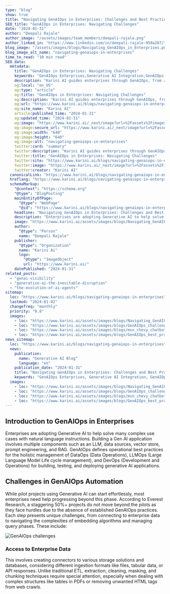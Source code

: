 ```yaml
---
type: "blog"
show: true
title: "Navigating GenAIOps in Enterprises: Challenges and Best Practices - Version 1.0"
SEO_title: "GenAIOps in Enterprises: Navigating Challenges"
date: "2024-01-31"
author: "Deepali Rajale"
author_image: "/assets/images/team_members/deepali-rajale.png"
author_linked_in: "https://www.linkedin.com/in/deepali-rajale-958a267/"
blog_image: "/assets/images/blogs/Navigating_GenAIOps_in_Enterprises.png"
blog_image_alt_name: "navigating-genaiops-in-enterprises"
time_to_read: "10 min read"
SEO_data:
  metadata:
    title: "GenAIOps in Enterprises: Navigating Challenges"
    keywords: "GenAIOps Enterprises,Generative AI Integration,GenAIOps Best Practices,Enterprise AI Solutions,Karini AI GenAIOps"
    description: "Karini AI guides enterprises through GenAIOps, from adoption to execution. Discover best practices for integrating Generative AI into your business."
    og:local: "en_US"
    og:type: "article"
    og:title: "GenAIOps in Enterprises: Navigating Challenges"
    og:description: "Karini AI guides enterprises through GenAIOps, from adoption to execution. Discover best practices for integrating Generative AI into your business."
    og:url: "https://www.karini.ai/blogs/navigating-genaiops-in-enterprises"
    og:site_name: "Karini AI"
    article:published_time: "2024-01-31"
    og:updated_time: "2024-01-31"
    og:image: "https://www.karini.ai/_next/image?url=%2Fassets%2Fimages%2Fblogs%2FNavigating_GenAIOps_in_Enterprises.png&w=640&q=75"
    og:image:secure_url: "https://www.karini.ai/_next/image?url=%2Fassets%2Fimages%2Fblogs%2FNavigating_GenAIOps_in_Enterprises.png&w=640&q=75"
    og:image:width: "640"
    og:image:height: "640"
    og:image:alt: "navigating-genaiops-in-enterprises"
    twitter:card: "summary"
    twitter:description: "Karini AI guides enterprises through GenAIOps, from adoption to execution. Discover best practices for integrating Generative AI into your business."
    twitter:title: "GenAIOps in Enterprises: Navigating Challenges"
    twitter:site: "https://www.karini.ai/blogs/navigating-genaiops-in-enterprises"
    twitter:image: "https://www.karini.ai/_next/image?url=%2Fassets%2Fimages%2Fblogs%2FNavigating_GenAIOps_in_Enterprises.png&w=640&q=75"
    twitter:creator: "Karini AI"
  canonicalLink: "https://www.karini.ai/blogs/navigating-genaiops-in-enterprises"
  hreflang: "https://www.karini.ai/blogs/navigating-genaiops-in-enterprises"
  schemaMarkup:
    "@context": "https://schema.org"
    "@type": "BlogPosting"
    mainEntityOfPage:
      "@type": "WebPage"
      "@id": "https://www.karini.ai/blogs/navigating-genaiops-in-enterprises"
    headline: "Navigating GenAIOps in Enterprises: Challenges and Best Practices"
    description: "Enterprises are adopting Generative AI to help solve many complex use cases with natural language instructions. Building a Gen AI application involves multiple components such as an LLM, data sources, vector store, prompt engineering, and RAG."
    image: "https://www.karini.ai/assets/images/blogs/Navigating_GenAIOps_in_Enterprises.png"
    author:
      "@type": "Person"
      name: "Deepali Rajale"
    publisher:
      "@type": "Organization"
      name: "Karini Ai"
      logo:
        "@type": "ImageObject"
        url: "https://www.karini.ai/"
    datePublished: "2024-01-31"
related_posts:
  - "genai-visibility"
  - "generative-ai-the-inevitable-disruption"
  - "the-evolution-of-ai-agents"
sitemap:
  loc: "https://www.karini.ai/blogs/navigating-genaiops-in-enterprises"
  lastmod: "2024-01-02"
  changefreq: "monthly"
  priority: "0.8"
  images:
    - loc: "https://www.karini.ai/assets/images/blogs/Navigating_GenAIOps_in_Enterprises.png"
    - loc: "https://www.karini.ai/assets/images/blogs/GenAIOps_challenges.png"
    - loc: "https://www.karini.ai/assets/images/blogs/msn_chevy_chatbot_crop.png"
    - loc: "https://www.karini.ai/assets/images/blogs/GenAIOps_best_practices.png"
news_sitemap:
  loc: "https://www.karini.ai/blogs/navigating-genaiops-in-enterprises"
  news:
    publication:
      name: "Generative AI Blog"
      language: "en"
    publication_date: "2024-01-31"
    title: "Navigating GenAIOps in Enterprises: Challenges and Best Practices - Version 1.0"
    keywords: "GenAIOps Enterprises, Generative AI Integration, GenAIOps Best Practices, Enterprise AI Solutions, Karini AI GenAIOps"
  images:
    - loc: "https://www.karini.ai/assets/images/blogs/Navigating_GenAIOps_in_Enterprises.png"
    - loc: "https://www.karini.ai/assets/images/blogs/GenAIOps_challenges.png"
    - loc: "https://www.karini.ai/assets/images/blogs/msn_chevy_chatbot_crop.png"
    - loc: "https://www.karini.ai/assets/images/blogs/GenAIOps_best_practices.png"
---
```


## Introduction to GenAIOps in Enterprises

Enterprises are adopting Generative AI to help solve many complex use cases with natural language instructions. Building a Gen AI application involves multiple components such as an LLM, data sources, vector store, prompt engineering, and RAG. GenAIOps defines operational best practices for the holistic management of DataOps (Data Operations), LLMOps (Large Language Model Life cycle management), and DevOps (Development and Operations) for building, testing, and deploying generative AI applications.

## Challenges in GenAIOps Automation

While pilot projects using Generative AI can start effortlessly, most enterprises need help progressing beyond this phase. According to Everest Research, a staggering 50%+ projects do not move beyond the pilots as they face hurdles due to the absence of established GenAIOps practices. Each step presents unique challenges, from connecting to enterprise data to navigating the complexities of embedding algorithms and managing query phases. These include:

![GenAIOps challenges](/assets/images/blogs/GenAIOps_challenges.png)

### Access to Enterprise Data

This involves creating connectors to various storage solutions and databases, considering different ingestion formats like files, tabular data, or API responses. Unlike traditional ETL, extraction, cleaning, masking, and chunking techniques require special attention, especially when dealing with complex structures like tables in PDFs or removing unwanted HTML tags from web crawls.
